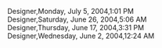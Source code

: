 ﻿Designer,Monday, July 5, 2004,1:01 PM  Designer,Saturday, June 26, 2004,5:06 AM  Designer,Thursday, June 17, 2004,3:31 PM  Designer,Wednesday, June 2, 2004,12:24 AM